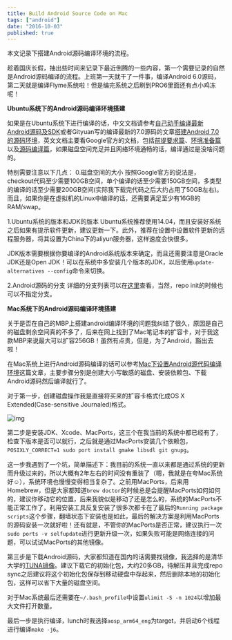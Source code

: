 ```yaml
---
title: Build Android Source Code on Mac
tags: ["android"]
date: "2016-10-03"
published: true
---
```

本文记录下搭建Android源码编译环境的流程。 <!--more-->

趁着国庆长假，抽出些时间来记录下最近倒腾的一些内容，第一个需要记录的自然是Android源码编译的流程。上班第一天就干了一件事，编译Android 6.0源码，第二天就是编译Flyme系统啦！但是编完系统之后刷到PRO6里面还有点小鸡冻呢！

**Ubuntu系统下的Android源码编译环境搭建**

如果是在Ubuntu系统下进行编译的话，中文文档请参考[自己动手编译最新Android源码及SDK](http://blog.csdn.net/dd864140130/article/details/51718187)或者Gityuan写的编译最新的7.0源码的文章[搭建Android 7.0的源码环境](http://gityuan.com/2016/08/20/Android_N/)，英文文档主要看Google官方的文档，包括[前提要求篇](https://source.android.com/source/requirements.html)、[环境准备篇](https://source.android.com/source/initializing.html)以及[源码编译篇](https://source.android.com/source/building.html)，如果磁盘空间充足并且网络环境通畅的话，编译通过是没啥问题的。

特别需要注意以下几点：
0.磁盘空间的大小
按照Google官方的说法是，checkout代码至少需要100GB空间，单个编译的话至少需要150GB空间，多类型的编译的话至少需要200GB空间(实际我下载完代码之后大约占用了50GB左右)。而且，如果你是在虚拟机的Linux中编译的话，还需要满足至少有16GB的RAM/swap。

1.Ubuntu系统的版本和JDK的版本
Ubuntu系统推荐使用14.04，而且安装好系统之后如果有提示软件更新，建议更新一下。此外，推荐在设置中设置软件更新的远程服务器，将其设置为China下的aliyun服务器，这样速度会快很多。

JDK版本需要根据你要编译的Android系统版本来确定，而且还需要注意是Oracle JDK还是Open JDK！可以在系统中多安装几个版本的JDK，以后使用`update-alternatives --config`命令来切换。

2.Android源码的分支
详细的分支列表可以在[这里](https://source.android.com/source/build-numbers.html#source-code-tags-and-builds)查看，当然，repo init的时候也可以不指定分支。

**Mac系统下的Android源码编译环境搭建**

关于是否在自己的MBP上搭建android编译环境的问题我纠结了很久，原因是自己的磁盘剩余空间真的不多了，后来在网上找到了Mac笔记本的扩容卡，对于我这款MBP来说最大可以扩容256GB！虽然有点贵，但是，为了Android，豁出去啦！

在Mac系统上进行Android源码编译的话可以参考[Mac下设置Android源代码编译环境](http://www.jianshu.com/p/f0356e3ea330)这篇文章，主要步骤分别是创建大小写敏感的磁盘、安装依赖包、下载Android源码然后编译就行了。

对于第一步，创建磁盘操作我是直接将买来的扩容卡格式化成OS X Extended(Case-sensitive Journaled)格式。

![img](/images/osx_extended.png)

第二步是安装JDK、Xcode、MacPorts，这三个在我当前的系统中都已经有了，检查下版本是否可以就行，之后就是通过MacPorts安装几个依赖包，`POSIXLY_CORRECT=1 sudo port install gmake libsdl git gnupg`。

这一步我遇到了一个坑，简单描述下：我目前的系统一直以来都是通过系统的更新而升级过来的，所以大概有2年左右的时间没有重装了（嗯，我就是在夸Mac系统好☺️），系统环境也慢慢变得相当复杂了。之前用MacPorts，后来用Homebrew，但是大家都知道`brew doctor`的时候总是会提醒MacPorts如何如何的，建议你移动它的位置，后来我貌似是移动了还是怎么的，系统的MacPorts不能正常工作了，利用安装工具反复安装了很多次都卡在了最后的`Running package scripts`这个步骤，翻墙状态下安装也是如此，最后的解决方案是利用MacPorts的源码安装一次就好啦！还有就是，不管你的MacPorts是否正常，建议执行一次`sudo ports -v selfupdate`进行更新升级一次，如果失败可能是网络连接的问题，可以试试MacPorts的其他镜像。

第三步是下载Android源码，大家都知道在国内的话需要找镜像，我选择的是清华大学的[TUNA镜像](https://mirrors.tuna.tsinghua.edu.cn/help/AOSP/)。建议下载它的初始化包，大约20多GB，待解压并且完成repo sync之后建议将这个初始化包保存到移动硬盘中存起来，然后删除本地的初始化包，这样可以省下大量的磁盘空间。

对于Mac系统最后还需要在`~/.bash_profile`中设置`ulimit -S -n 1024`以增加最大文件打开数量。

最后一步是执行编译，lunch时我选择`aosp_arm64_eng`为target，并启动6个线程进行编译`make -j6`。





